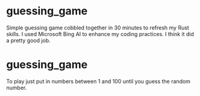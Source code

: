 # guessing_game
Simple guessing game cobbled together in 30 minutes to refresh my Rust skills. I used Microsoft Bing AI to enhance my coding practices. I think it did a pretty good job.
# guessing_game
To play just put in numbers between 1 and 100 until you guess the random number.
